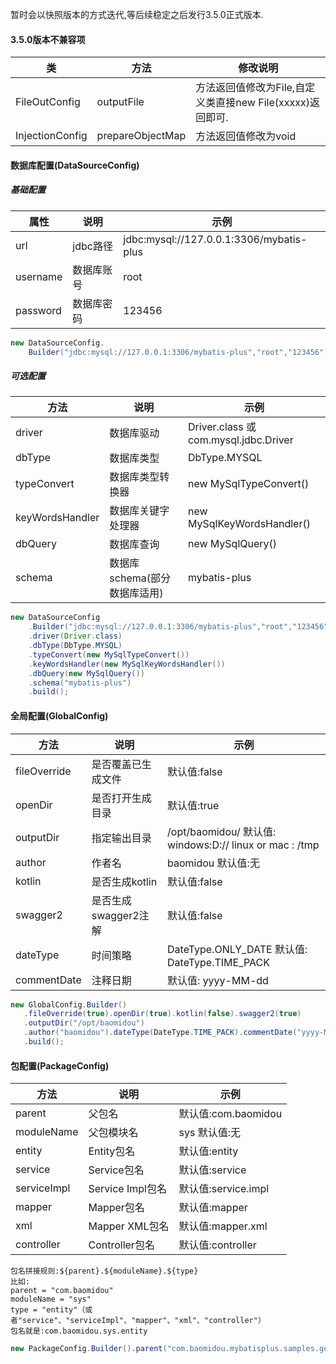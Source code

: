 暂时会以快照版本的方式迭代,等后续稳定之后发行3.5.0正式版本.

#### 3.5.0版本不兼容项

| 类              | 方法             | 修改说明                                                  |
| --------------- | ---------------- | --------------------------------------------------------- |
| FileOutConfig   | outputFile       | 方法返回值修改为File,自定义类直接new File(xxxxx)返回即可. |
| InjectionConfig | prepareObjectMap | 方法返回值修改为void                                      |



#### 数据库配置(DataSourceConfig)

##### 基础配置

| 属性          | 说明       | 示例 |
| --------------- | ---------- | ------ |
| url             | jdbc路径   | jdbc:mysql://127.0.0.1:3306/mybatis-plus |
| username        | 数据库账号 | root  |
| password        | 数据库密码 | 123456 |

```java
new DataSourceConfig.
    Builder("jdbc:mysql://127.0.0.1:3306/mybatis-plus","root","123456").build();
```
##### 可选配置

| 方法         | 说明                         | 示例                                  |
| --------------- | ---------------------------- | ------------------------------------- |
| driver          | 数据库驱动                   | Driver.class 或 com.mysql.jdbc.Driver |
| dbType          | 数据库类型                   | DbType.MYSQL                          |
| typeConvert     | 数据库类型转换器             | new MySqlTypeConvert()                |
| keyWordsHandler | 数据库关键字处理器          | new MySqlKeyWordsHandler()            |
| dbQuery         | 数据库查询                   | new MySqlQuery()                      |
| schema          | 数据库schema(部分数据库适用) | mybatis-plus                          |

```java
new DataSourceConfig
    .Builder("jdbc:mysql://127.0.0.1:3306/mybatis-plus","root","123456")
	.driver(Driver.class)
	.dbType(DbType.MYSQL)
	.typeConvert(new MySqlTypeConvert())
	.keyWordsHandler(new MySqlKeyWordsHandler())
	.dbQuery(new MySqlQuery())
	.schema("mybatis-plus")
	.build();
```

#### 全局配置(GlobalConfig)
| 方法            | 说明       | 示例 |
| --------------- | ---------- | ------ |
| fileOverride             | 是否覆盖已生成文件   | 默认值:false |
| openDir        | 是否打开生成目录 | 默认值:true   |
| outputDir        | 指定输出目录 | /opt/baomidou/ 默认值: windows:D:// linux or mac : /tmp |
| author        | 作者名 | baomidou 默认值:无 |
| kotlin        | 是否生成kotlin | 默认值:false  |
| swagger2        | 是否生成swagger2注解 | 默认值:false |
| dateType        | 时间策略 | DateType.ONLY_DATE 默认值: DateType.TIME_PACK |
| commentDate | 注释日期 | 默认值: yyyy-MM-dd |

```java
new GlobalConfig.Builder()
   .fileOverride(true).openDir(true).kotlin(false).swagger2(true)
   .outputDir("/opt/baomidou")
   .author("baomidou").dateType(DateType.TIME_PACK).commentDate("yyyy-MM-dd")
   .build();
```

#### 包配置(PackageConfig)
| 方法            | 说明       | 示例 |
| --------------- | ---------- | ------ |
| parent      | 父包名      | 默认值:com.baomidou |
| moduleName  | 父包模块名  | sys 默认值:无 |
| entity      | Entity包名  | 默认值:entity |
| service     | Service包名 | 默认值:service |
| serviceImpl     | Service Impl包名 | 默认值:service.impl |
| mapper     | Mapper包名 | 默认值:mapper |
| xml     | Mapper XML包名 | 默认值:mapper.xml |
| controller     | Controller包名 | 默认值:controller |

```
包名拼接规则:${parent}.${moduleName}.${type}
比如:
parent = "com.baomidou"
moduleName = "sys"
type = "entity"（或者"service"、"serviceImpl"、"mapper"、"xml"、"controller"）
包名就是:com.baomidou.sys.entity
```

```java
new PackageConfig.Builder().parent("com.baomidou.mybatisplus.samples.generator").moduleName("sys").build();
```
